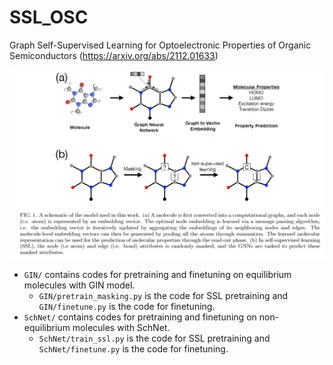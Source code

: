 # SSL_OSC
Graph Self-Supervised Learning for Optoelectronic Properties of Organic Semiconductors (https://arxiv.org/abs/2112.01633)
<div align=center><img src="https://github.com/zaixizhang/SSL_OSC/blob/main/ssl_osc.png" width="700"/></div>

* `GIN/` contains codes for pretraining and finetuning on equilibrium molecules with GIN model.
  * `GIN/pretrain_masking.py` is the code for SSL pretraining and `GIN/finetune.py`  is the code for finetuning.
* `SchNet/` contains codes for pretraining and finetuning on non-equilibrium molecules with SchNet.
  * `SchNet/train_ssl.py` is the code for SSL pretraining and `SchNet/finetune.py`  is the code for finetuning.

